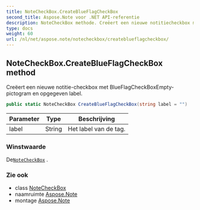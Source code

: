 ```yaml
---
title: NoteCheckBox.CreateBlueFlagCheckBox
second_title: Aspose.Note voor .NET API-referentie
description: NoteCheckBox methode. Creëert een nieuwe notitiecheckbox met BlueFlagCheckBoxEmptypictogram en opgegeven label.
type: docs
weight: 60
url: /nl/net/aspose.note/notecheckbox/createblueflagcheckbox/
---
```

## NoteCheckBox.CreateBlueFlagCheckBox method

Creëert een nieuwe notitie-checkbox met BlueFlagCheckBoxEmpty-pictogram en opgegeven label.

```csharp
public static NoteCheckBox CreateBlueFlagCheckBox(string label = "")
```

| Parameter | Type | Beschrijving |
| --- | --- | --- |
| label | String | Het label van de tag. |

### Winstwaarde

De[`NoteCheckBox`](../) .

### Zie ook

* class [NoteCheckBox](../)
* naamruimte [Aspose.Note](../../notecheckbox/)
* montage [Aspose.Note](../../../)


